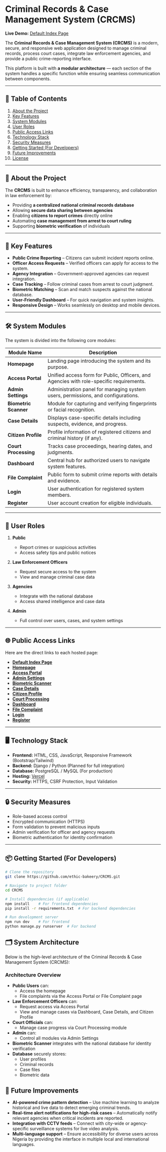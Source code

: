 # Criminal Records & Case Management System (CRCMS)

**Live Demo:** [Default Index Page](https://crcms.vercel.app/)  

The **Criminal Records & Case Management System (CRCMS)** is a modern, secure, and responsive web application designed to manage criminal records, process court cases, integrate law enforcement agencies, and provide a public crime-reporting interface.

This platform is built with **a modular architecture** — each section of the system handles a specific function while ensuring seamless communication between components.  

---

## 📖 Table of Contents

1. [About the Project](#about-the-project)
2. [Key Features](#key-features)
3. [System Modules](#system-modules)
4. [User Roles](#user-roles)
5. [Public Access Links](#public-access-links)
6. [Technology Stack](#technology-stack)
7. [Security Measures](#security-measures)
8. [Getting Started (For Developers)](#getting-started-for-developers)
9. [Future Improvements](#future-improvements)
10. [License](#license)

---

## 📝 About the Project

The **CRCMS** is built to enhance efficiency, transparency, and collaboration in law enforcement by:

- Providing **a centralized national criminal records database**
- Allowing **secure data sharing between agencies**
- Enabling **citizens to report crimes** directly online
- Automating **case management from arrest to court ruling**
- Supporting **biometric verification** of individuals

---

## 🚀 Key Features

- **Public Crime Reporting** – Citizens can submit incident reports online.
- **Officer Access Requests** – Verified officers can apply for access to the system.
- **Agency Integration** – Government-approved agencies can request integration.
- **Case Tracking** – Follow criminal cases from arrest to court judgment.
- **Biometric Matching** – Scan and match suspects against the national database.
- **User-Friendly Dashboard** – For quick navigation and system insights.
- **Responsive Design** – Works seamlessly on desktop and mobile devices.

---

## 🛠 System Modules

The system is divided into the following core modules:

| Module Name         | Description |
|--------------------|-------------|
| **Homepage**       | Landing page introducing the system and its purpose. |
| **Access Portal**  | Unified access form for Public, Officers, and Agencies with role-specific requirements. |
| **Admin Settings** | Administration panel for managing system users, permissions, and configurations. |
| **Biometric Scanner** | Module for capturing and verifying fingerprints or facial recognition. |
| **Case Details**   | Displays case-specific details including suspects, evidence, and progress. |
| **Citizen Profile**| Profile information of registered citizens and criminal history (if any). |
| **Court Processing**| Tracks case proceedings, hearing dates, and judgments. |
| **Dashboard**      | Central hub for authorized users to navigate system features. |
| **File Complaint** | Public form to submit crime reports with details and evidence. |
| **Login**          | User authentication for registered system members. |
| **Register**       | User account creation for eligible individuals. |

---

## 👥 User Roles

1. **Public**
   - Report crimes or suspicious activities
   - Access safety tips and public notices

2. **Law Enforcement Officers**
   - Request secure access to the system
   - View and manage criminal case data

3. **Agencies**
   - Integrate with the national database
   - Access shared intelligence and case data

4. **Admin**
   - Full control over users, cases, and system settings

---

## 🌐 Public Access Links

Here are the direct links to each hosted page:

- **[Default Index Page](https://crcms.vercel.app/)**
- **[Homepage](https://crcms.vercel.app/homepage)**
- **[Access Portal](https://crcms.vercel.app/access-portal)**
- **[Admin Settings](https://crcms.vercel.app/admin-settings)**
- **[Biometric Scanner](https://crcms.vercel.app/biometric-scanner)**
- **[Case Details](https://crcms.vercel.app/case-details)**
- **[Citizen Profile](https://crcms.vercel.app/citizen-profile)**
- **[Court Processing](https://crcms.vercel.app/court-processing)**
- **[Dashboard](https://crcms.vercel.app/dashboard)**
- **[File Complaint](https://crcms.vercel.app/file-complaint)**
- **[Login](https://crcms.vercel.app/login)**
- **[Register](https://crcms.vercel.app/register)**

---

## 🖥 Technology Stack

- **Frontend:** HTML, CSS, JavaScript, Responsive Framework (Bootstrap/Tailwind)
- **Backend:** Django / Python (Planned for full integration)
- **Database:** PostgreSQL / MySQL (For production)
- **Hosting:** [Vercel](https://vercel.com/)
- **Security:** HTTPS, CSRF Protection, Input Validation

---

## 🔒 Security Measures

- Role-based access control
- Encrypted communication (HTTPS)
- Form validation to prevent malicious inputs
- Admin verification for officer and agency requests
- Biometric authentication for identity confirmation

---

## 📦 Getting Started (For Developers)

```bash
# Clone the repository
git clone https://github.com/ethic-bakeery/CRCMS.git

# Navigate to project folder
cd CRCMS

# Install dependencies (if applicable)
npm install    # For frontend dependencies
pip install -r requirements.txt  # For backend dependencies

# Run development server
npm run dev    # For frontend
python manage.py runserver  # For backend
```

## 🗂 System Architecture

Below is the high-level architecture of the Criminal Records & Case Management System (CRCMS):


### Architecture Overview
- **Public Users** can:
  - Access the homepage
  - File complaints via the Access Portal or File Complaint page
- **Law Enforcement Officers** can:
  - Request access via Access Portal
  - View and manage cases via Dashboard, Case Details, and Citizen Profile
- **Court Officials** can:
  - Manage case progress via Court Processing module
- **Admin** can:
  - Control all modules via Admin Settings
- **Biometric Scanner** integrates with the national database for identity verification
- **Database** securely stores:
  - User profiles
  - Criminal records
  - Case files
  - Biometric data
## 📅 Future Improvements

- **AI-powered crime pattern detection** – Use machine learning to analyze historical and live data to detect emerging criminal trends.
- **Real-time alert notifications for high-risk cases** – Automatically notify relevant agencies when critical incidents are reported.
- **Integration with CCTV feeds** – Connect with city-wide or agency-specific surveillance systems for live video analysis.
- **Multi-language support** – Ensure accessibility for diverse users across Nigeria by providing the interface in multiple local and international languages.

